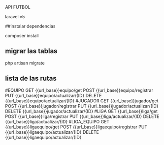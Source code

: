 API FUTBOL

laravel v5

##instalar dependencias

composer install


## migrar las tablas 
php artisan migrate


## lista de las rutas
#EQUIPO
GET {{url_base}}equipo/get
POST {{url_base}}equipo/registrar
PUT {{url_base}}equipo/actualizar/{ID}
DELETE {{url_base}}equipo/actualizar/{ID}
#JUGADOR
GET {{url_base}}jugador/get
POST {{url_base}}jugador/registrar
PUT {{url_base}}jugador/actualizar/{ID}
DELETE {{url_base}}jugador/actualizar/{ID}
#LIGA
GET {{url_base}}liga/get
POST {{url_base}}liga/registrar
PUT {{url_base}}liga/actualizar/{ID}
DELETE {{url_base}}liga/actualizar/{ID}
#LIGA_EQUIPO
GET {{url_base}}ligaequipo/get
POST {{url_base}}ligaequipo/registrar
PUT {{url_base}}ligaequipo/actualizar/{ID}
DELETE {{url_base}}ligaequipo/actualizar/{ID}
